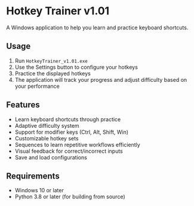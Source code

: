 # Hotkey Trainer v1.01

A Windows application to help you learn and practice keyboard shortcuts.


## Usage

1. Run `HotkeyTrainer_v1.01.exe`
2. Use the Settings button to configure your hotkeys
3. Practice the displayed hotkeys
4. The application will track your progress and adjust difficulty based on your performance

## Features

- Learn keyboard shortcuts through practice
- Adaptive difficulty system
- Support for modifier keys (Ctrl, Alt, Shift, Win)
- Customizable hotkey sets
- Sequences to learn repetitive workflows efficiently
- Visual feedback for correct/incorrect inputs
- Save and load configurations

## Requirements

- Windows 10 or later
- Python 3.8 or later (for building from source) 